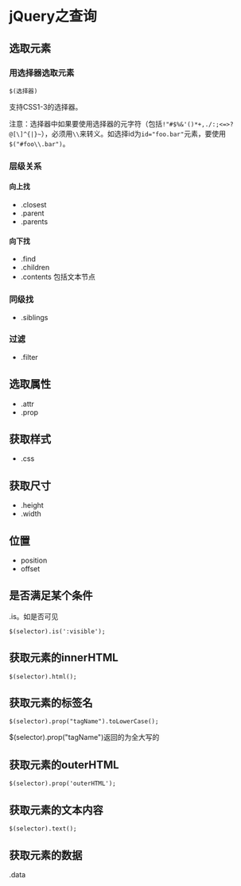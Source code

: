 # jQuery之查询
## 选取元素
### 用选择器选取元素
```
$(选择器)
```

支持CSS1-3的选择器。    

注意：选择器中如果要使用选择器的元字符（包括`!"#$%&'()*+,./:;<=>?@[\]^{|}~`），必须用`\\`来转义。如选择id为`id="foo.bar"`元素，要使用`$("#foo\\.bar")`。

### 层级关系
#### 向上找
* .closest
* .parent
* .parents

#### 向下找
* .find
* .children
* .contents 包括文本节点

### 同级找
* .siblings

### 过滤
* .filter

## 选取属性
* .attr
* .prop

## 获取样式
* .css

## 获取尺寸
* .height
* .width

## 位置
* position
* offset

## 是否满足某个条件
.is。如是否可见
```
$(selector).is(':visible');
```

## 获取元素的innerHTML
```
$(selector).html();
```

## 获取元素的标签名
```
$(selector).prop("tagName").toLowerCase();
```
$(selector).prop("tagName")返回的为全大写的

## 获取元素的outerHTML
```
$(selector).prop('outerHTML');
```

## 获取元素的文本内容
```
$(selector).text();
```

## 获取元素的数据
.data

